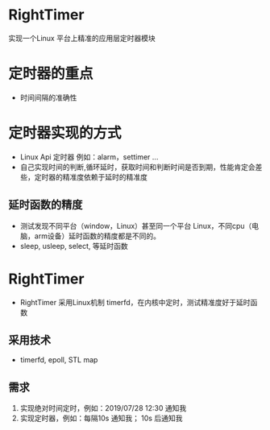 # RightTimer
实现一个Linux 平台上精准的应用层定时器模块

# 定时器的重点
* 时间间隔的准确性

# 定时器实现的方式
* Linux Api 定时器 例如：alarm，settimer ... 
* 自己实现时间的判断,循环延时，获取时间和判断时间是否到期，性能肯定会差些，定时器的精准度依赖于延时的精准度

## 延时函数的精度
* 测试发现不同平台（window，Linux）甚至同一个平台 Linux，不同cpu（电脑，arm设备）延时函数的精度都是不同的。
* sleep, usleep, select, 等延时函数

# RightTimer
* RightTimer 采用Linux机制 timerfd，在内核中定时，测试精准度好于延时函数

## 采用技术
* timerfd, epoll, STL map

## 需求
1. 实现绝对时间定时，例如：2019/07/28 12:30 通知我
2. 实现定时器，例如：每隔10s 通知我； 10s 后通知我